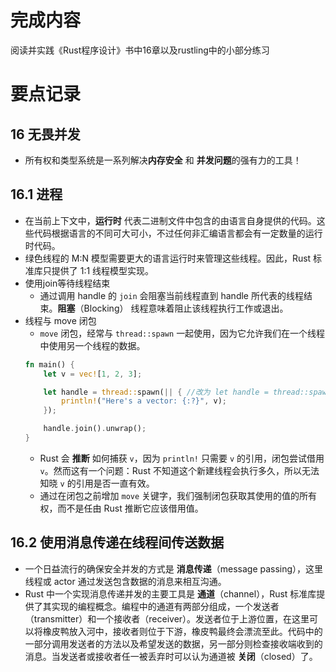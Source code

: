 # 完成内容
阅读并实践《Rust程序设计》书中16章以及rustling中的小部分练习
# 要点记录
## 16 无畏并发
- 所有权和类型系统是一系列解决**内存安全** 和 **并发问题**的强有力的工具！
## 16.1 进程
- 在当前上下文中，**运行时** 代表二进制文件中包含的由语言自身提供的代码。这些代码根据语言的不同可大可小，不过任何非汇编语言都会有一定数量的运行时代码。
- 绿色线程的 M:N 模型需要更大的语言运行时来管理这些线程。因此，Rust 标准库只提供了 1:1 线程模型实现。
- 使用join等待线程结束
    - 通过调用 handle 的 ``join`` 会阻塞当前线程直到 handle 所代表的线程结束。**阻塞**（Blocking） 线程意味着阻止该线程执行工作或退出。
- 线程与 move 闭包
    - ``move`` 闭包，经常与 ``thread::spawn`` 一起使用，因为它允许我们在一个线程中使用另一个线程的数据。
    ```rust
    fn main() {
        let v = vec![1, 2, 3];

        let handle = thread::spawn(|| { //改为 let handle = thread::spawn(move || {
            println!("Here's a vector: {:?}", v);
        });

        handle.join().unwrap();
    }
    ```
    - Rust 会 **推断** 如何捕获 ``v``，因为 ``println!`` 只需要 ``v`` 的引用，闭包尝试借用 ``v``。然而这有一个问题：Rust 不知道这个新建线程会执行多久，所以无法知晓 ``v`` 的引用是否一直有效。
    - 通过在闭包之前增加 ``move`` 关键字，我们强制闭包获取其使用的值的所有权，而不是任由 Rust 推断它应该借用值。
## 16.2 使用消息传递在线程间传送数据
- 一个日益流行的确保安全并发的方式是 **消息传递**（message passing），这里线程或 actor 通过发送包含数据的消息来相互沟通。
- Rust 中一个实现消息传递并发的主要工具是 **通道**（channel），Rust 标准库提供了其实现的编程概念。编程中的通道有两部分组成，一个发送者（transmitter）和一个接收者（receiver）。发送者位于上游位置，在这里可以将橡皮鸭放入河中，接收者则位于下游，橡皮鸭最终会漂流至此。代码中的一部分调用发送者的方法以及希望发送的数据，另一部分则检查接收端收到的消息。当发送者或接收者任一被丢弃时可以认为通道被 **关闭**（closed）了。